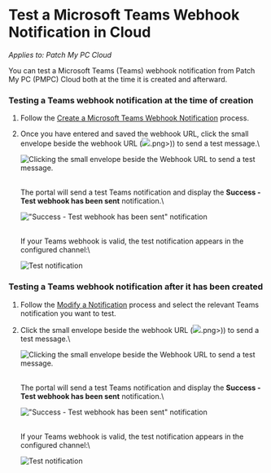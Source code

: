 # Test a Microsoft Teams Webhook Notification in Cloud

_Applies to: Patch My PC Cloud_

You can test a Microsoft Teams (Teams) webhook notification from Patch My PC (PMPC) Cloud both at the time it is created and afterward.

### Testing a Teams webhook notification at the time of creation

1. Follow the [Create a Microsoft Teams Webhook Notification](../create-a-microsoft-teams-webhook-notification-in-cloud.md) process.
2.  Once you have entered and saved the webhook URL, click the small envelope beside the webhook URL (![](/_images/image-%281900 "").png>)) to send a test message.\


    ![Clicking the small envelope beside the Webhook URL to send a test message.](/_images/image-%281913%29.png-"Clicking-the-small-envelope-beside-the-Webhook-URL-to-send-a-test-message." "Clicking the small envelope beside the Webhook URL to send a test message.")

    \
    The portal will send a test Teams notification and display the **Success - Test webhook has been sent** notification.\


    ![&#x22;Success - Test webhook has been sent&#x22; notification](/_images/image-%281914%29.png-"&#x22;Success-Test-webhook-has-been-sent&#x22;-notification" "&#x22;Success - Test webhook has been sent&#x22; notification")

    \
    If your Teams webhook is valid, the test notification appears in the configured channel:\


    ![Test notification](/_images/image-%281915%29.png-"Test-notification" "Test notification")

### Testing a Teams webhook notification after it has been created

1. Follow the [Modify a Notification](../modify-a-cloud-notification.md) process and select the relevant Teams notification you want to test.
2.  Click the small envelope beside the webhook URL (![](/_images/image-%281900 "").png>)) to send a test message.\


    ![Clicking the small envelope beside the Webhook URL to send a test message.](/_images/image-%281913%29.png-"Clicking-the-small-envelope-beside-the-Webhook-URL-to-send-a-test-message." "Clicking the small envelope beside the Webhook URL to send a test message.")

    \
    The portal will send a test Teams notification and display the **Success - Test webhook has been sent** notification.\


    ![&#x22;Success - Test webhook has been sent&#x22; notification](/_images/image-%281914%29.png-"&#x22;Success-Test-webhook-has-been-sent&#x22;-notification" "&#x22;Success - Test webhook has been sent&#x22; notification")

    \
    If your Teams webhook is valid, the test notification appears in the configured channel:\


    ![Test notification](/_images/image-%281915%29.png-"Test-notification" "Test notification")
